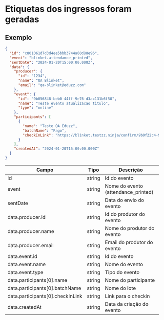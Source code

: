# Etiquetas dos ingressos foram geradas

## Exemplo

```json
{
  "id": "c801061d7d3d4ee5bbb3744a60d88e96",
  "event": "blinket.attendance_printed",
  "sentDate": "2024-01-20T15:00:00.000Z",
  "data": {
    "producer": {
      "id": "1234",
      "name": "QA Blinket",
      "email": "qa-blinket@eduzz.com"
    },
    "event": {
      "id": "9b056848-beb0-44ff-9e76-d3ac131b6f50",
      "name": "Teste evento atualizacao titulo",
      "type": "online"
    },
    "participants": [
      {
        "name": "Teste QA Eduzz",
        "batchName": "Pago",
        "checkInLink": "https://blinket.testzz.ninja/confirm/9b0f22c4-94fe-4a47-859a-f48987293d38"
      }
    ],
    "createdAt": "2024-01-20T15:00:00.000Z"
  }
}
```

| Campo                            | Tipo   | Descrição                           |
| -------------------------------- | ------ | ----------------------------------- |
| id                               | string | Id do evento                        |
| event                            | string | Nome do evento (attendance_printed) |
| sentDate                         | string | Data do envio do evento             |
| data.producer.id                 | string | Id do produtor do evento            |
| data.producer.name               | string | Nome do produtor do evento          |
| data.producer.email              | string | Email do produtor do evento         |
| data.event.id                    | string | Id do evento                        |
| data.event.name                  | string | Nome do evento                      |
| data.event.type                  | string | Tipo do evento                      |
| data.participants[0].name        | string | Nome do participante                |
| data.participants[0].batchName   | string | Nome do lote                        |
| data.participants[0].checkInLink | string | Link para o checkin                 |
| data.createdAt                   | string | Data da criação do evento           |
